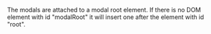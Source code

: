 The modals are attached to a modal root element. If there is no DOM element with id "modalRoot" it will insert one after the element with id "root".
